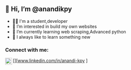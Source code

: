   ## 👋 Hi, I’m @anandikpy
- 👩🏼 I'm a student,developer
- 👀 I’m interested in build my own websites
- 🌱 I’m currently learning web scraping,Advanced python
- 🌼 I always like to learn something new

### Connect with me:
 
[<img align="left" alt="anandi-kpy| LinkedIn" width="22px" src="https://cdn.jsdelivr.net/npm/simple-icons@v3/icons/linkedin.svg" />][www.linkedin.com/in/anandi-kpy
]
